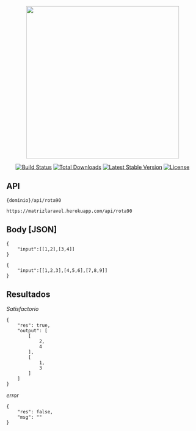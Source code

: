 <p align="center"><img src="https://res.cloudinary.com/dtfbvvkyp/image/upload/v1566331377/laravel-logolockup-cmyk-red.svg" width="400"></p>

<p align="center">
<a href="https://travis-ci.org/laravel/framework"><img src="https://travis-ci.org/laravel/framework.svg" alt="Build Status"></a>
<a href="https://packagist.org/packages/laravel/framework"><img src="https://poser.pugx.org/laravel/framework/d/total.svg" alt="Total Downloads"></a>
<a href="https://packagist.org/packages/laravel/framework"><img src="https://poser.pugx.org/laravel/framework/v/stable.svg" alt="Latest Stable Version"></a>
<a href="https://packagist.org/packages/laravel/framework"><img src="https://poser.pugx.org/laravel/framework/license.svg" alt="License"></a>
</p>

## API
```
{dominio}/api/rota90
```
```
https://matrizlaravel.herokuapp.com/api/rota90
```

## Body [JSON]
```
{
	"input":[[1,2],[3,4]]
}
```

```
{
	"input":[[1,2,3],[4,5,6],[7,8,9]]
}
```

## Resultados

*Satisfactorio*
```
{
    "res": true,
    "output": [
        [
            2,
            4
        ],
        [
            1,
            3
        ]
    ]
}
```
*error*
```
{
    "res": false,
    "msg": ""
}
```
